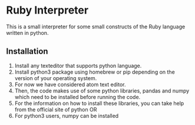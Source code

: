 # Ruby Interpreter
This is a small interpreter for some small constructs of the Ruby language written in python.

## Installation
1. Install any texteditor that supports python language.
2. Install python3 package using homebrew or pip depending on the version of your operating system.
3. For now we have considered atom text editor.
4. Then, the code makes use of some python libraries, pandas and numpy which need to be installed before running the code.
5. For the information on how to install these libraries, you can take help from the official site of python OR
6. For python3 users, numpy can be installed 
